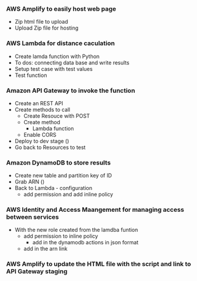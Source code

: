 ### AWS Amplify to easily host web page

- Zip html file to upload
- Upload Zip file for hosting

### AWS Lambda for distance caculation

- Create lamda function with Python
- To dos: connecting data base and write results
- Setup test case with test values
- Test function

### Amazon API Gateway to invoke the function

- Create an REST API
- Create methods to call
  - Create Resouce with POST
  - Create method
    - Lambda function
  - Enable CORS
- Deploy to dev stage ()
- Go back to Resources to test

### Amazon DynamoDB to store results

- Create new table and partition key of ID
- Grab ARN ()
- Back to Lambda - configuration
  - add permission and add inline policy

### AWS Identity and Access Maangement for managing access between services

- With the new role created from the lamdba funtion
  - add permission to inline policy
    - add in the dynamodb actions in json format
  - add in the arn link

### AWS Amplify to update the HTML file with the script and link to API Gateway staging
